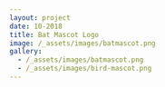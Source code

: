 ```yaml
---
layout: project
date: 10-2018
title: Bat Mascot Logo
image: /_assets/images/batmascot.png
gallery:
  - /_assets/images/batmascot.png
  - /_assets/images/bird-mascot.png
---
```


